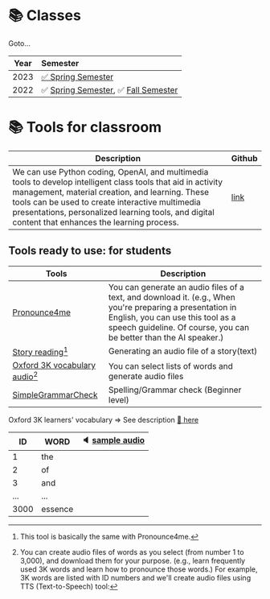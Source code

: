 # 📚 Classes

Goto...  

|Year | Semester |  
|:---:|:---|  
|2023|[✅ Spring Semester](https://github.com/MK316/Spring2023/blob/main/README.md)| 
|2022|✅ [Spring Semester](https://github.com/MK316/MK316.github.io/blob/main/res/S2022.md), ✅ [Fall Semester](https://github.com/MK316/Fall2022/blob/main/README.md)|  

# 📚 **Tools for classroom**

| Description|Github|
|---|---|
| We can use Python coding, OpenAI, and multimedia tools to develop intelligent class tools that aid in activity management, material creation, and learning. These tools can be used to create interactive multimedia presentations, personalized learning tools, and digital content that enhances the learning process.|[link](https://github.com/MK316/classtools/blob/main/README.md)|

## **Tools ready to use: for students**

| Tools | Description |
|--|--|
|[Pronounce4me](https://github.com/MK316/Spring2023/blob/main/Pronounce4me.ipynb)|You can generate an audio files of a text, and download it. (e.g., When you're preparing a presentation in English, you can use this tool as a speech guideline. Of course, you can be better than the AI speaker.)| 
|[Story reading](https://github.com/MK316/applications/blob/main/Bedtimestory_tts.ipynb)[^1]| Generating an audio file of a story(text)|  
|[Oxford 3K vocabulary audio](https://github.com/MK316/applications/blob/main/Oxford3K_tts.ipynb)[^2]| You can select lists of words and generate audio files|
|[SimpleGrammarCheck](https://github.com/MK316/Spring2023/blob/main/SpellingCheck_begins.ipynb)| Spelling/Grammar check (Beginner level)|  

[^1]: This tool is basically the same with Pronounce4me.
[^2]: You can create audio files of words as you select (from number 1 to 3,000), and download them for your purpose. (e.g., learn frequently used 3K words and learn how to pronounce those words.) For example, 3K words are listed with ID numbers and we'll create audio files using TTS (Text-to-Speech) tool:

Oxford 3K learners' vocabulary 
=> See description [🔗 here](https://www.oxfordlearnersdictionaries.com/about/wordlists/oxford3000-5000)  

| ID | WORD | 🔈 [sample audio](/res/myaudio.mp4)|  
|---|---|---|    
| 1 | the | |  
| 2 | of | |  
| 3 | and | |  
| ... | ... | |  
| 3000 | essence | |  



